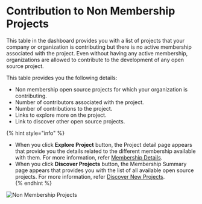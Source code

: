 # Contribution to Non Membership Projects

This table in the dashboard provides you with a list of projects that your company or organization is contributing but there is no active membership associated with the project. Even without having any active membership, organizations are allowed to contribute to the development of any open source project. 

This table provides you the following details: 

* Non membership open source projects for which your organization is contributing. 
* Number of contributors associated with the project. 
* Number of contributions to the project. 
* Links to explore more on the project.
* Link to discover other open source projects. 

{% hint style="info" %}
* When you click **Explore Project** button, the Project detail page appears that provide you the details related to the different membership available with them. For more information, refer [Membership Details](https://docs.linuxfoundation.org/corporate-cla-console/projects/membership-details-of-a-project).
* When you click **Discover Projects** button, the Membership Summary page appears that provides you with the list of all available open source projects. For more information, refer [Discover New Projects](https://docs.linuxfoundation.org/corporate-cla-console/membership-summary/discover-new-open-source-project).  
{% endhint %}

![Non Membership Projects](https://files.gitbook.com/v0/b/gitbook-28427.appspot.com/o/assets%2F-MgAESFs0H7zYsmTgcOZ%2F-MgeqZofmEmz3GzNsrrP%2F-MgeuklUDXKUcQAttdCB%2FNon_membership.png?alt=media\&token=5267aa12-270f-4728-8e06-6f5657fc31a9)
